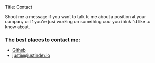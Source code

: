 Title: Contact

Shoot me a message if you want to talk to me about a position at your company or if you're just working on something cool you think I'd like to know about.

### The best places to contact me:
- [Github](https://github.com/FFX01)
- justin@justindev.io
